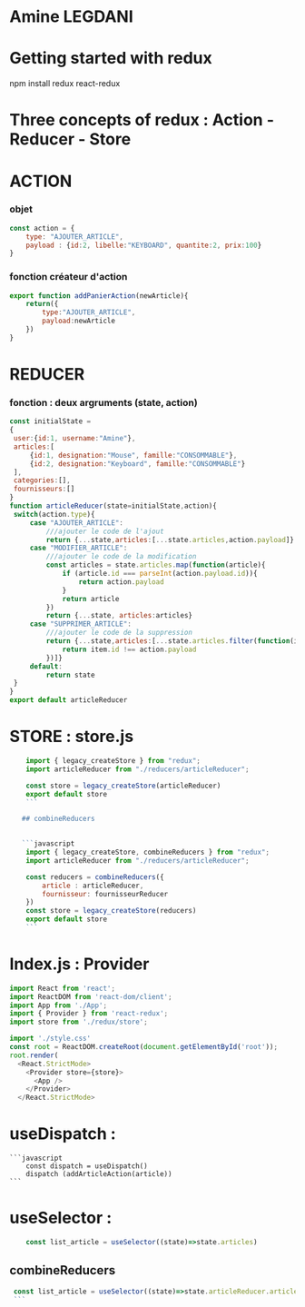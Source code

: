 # Amine LEGDANI

# Getting started with redux
npm install redux react-redux

# Three concepts of redux : Action - Reducer - Store

# ACTION
   ### objet
```javascript 
const action = {
    type: "AJOUTER_ARTICLE",
    payload : {id:2, libelle:"KEYBOARD", quantite:2, prix:100}
}
```
   ### fonction créateur d'action 
```javascript
export function addPanierAction(newArticle){
    return({
        type:"AJOUTER_ARTICLE",
        payload:newArticle
    })
}
```

# REDUCER 
   ### fonction : deux argruments (state, action) 

   ```javascript
const initialState = 
{
    user:{id:1, username:"Amine"},
    articles:[
        {id:1, designation:"Mouse", famille:"CONSOMMABLE"},
        {id:2, designation:"Keyboard", famille:"CONSOMMABLE"}     
    ],
    categories:[],
    fournisseurs:[]
}
function articleReducer(state=initialState,action){
    switch(action.type){
        case "AJOUTER_ARTICLE":
            ///ajouter le code de l'ajout
            return {...state,articles:[...state.articles,action.payload]}
        case "MODIFIER_ARTICLE":
            ///ajouter le code de la modification
            const articles = state.articles.map(function(article){
                if (article.id === parseInt(action.payload.id)){
                    return action.payload
                }
                return article
            })
            return {...state, articles:articles}
        case "SUPPRIMER_ARTICLE":
            ///ajouter le code de la suppression
            return {...state,articles:[...state.articles.filter(function(item){
                return item.id !== action.payload
            })]}
        default:
            return state
    }
}
export default articleReducer
   ```

# STORE : store.js
```javascript
    import { legacy_createStore } from "redux";
    import articleReducer from "./reducers/articleReducer";

    const store = legacy_createStore(articleReducer)
    export default store
    ```

   ## combineReducers

   
   ```javascript
    import { legacy_createStore, combineReducers } from "redux";
    import articleReducer from "./reducers/articleReducer";

    const reducers = combineReducers({
        article : articleReducer,
        fournisseur: fournisseurReducer
    })
    const store = legacy_createStore(reducers)
    export default store
    ```
   ```

# Index.js : Provider

```javascript
import React from 'react';
import ReactDOM from 'react-dom/client';
import App from './App';
import { Provider } from 'react-redux';
import store from './redux/store';

import './style.css'
const root = ReactDOM.createRoot(document.getElementById('root'));
root.render(
  <React.StrictMode>
    <Provider store={store}>
      <App />
    </Provider>
  </React.StrictMode>
```

# useDispatch : 
    
    ```javascript
        const dispatch = useDispatch()
        dispatch (addArticleAction(article))
    ```
    

# useSelector : 

```javascript
    const list_article = useSelector((state)=>state.articles)
```
   ## combineReducers

   ```javascript
    const list_article = useSelector((state)=>state.articleReducer.articles)
    ```
